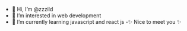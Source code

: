 - 👋 Hi, I’m @zzzild
- 👀 I’m interested in web development
- 🌱 I’m currently learning javascript and react js
-✨ Nice to meet you ✨

<!---
zzzild/zzzild is a ✨ special ✨ repository because its `README.md` (this file) appears on your GitHub profile.
You can click the Preview link to take a look at your changes.
--->
